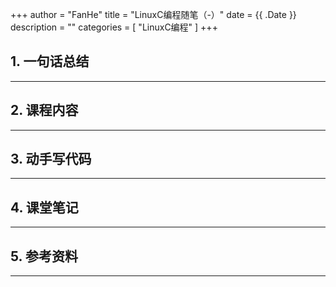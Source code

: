 +++
author = "FanHe"
title = "LinuxC编程随笔（-）"
date = {{ .Date }}
description = ""
categories = [
    "LinuxC编程"
]
+++

## 1. 一句话总结
---

## 2. 课程内容
---

## 3. 动手写代码
---

## 4. 课堂笔记
---

## 5. 参考资料
---